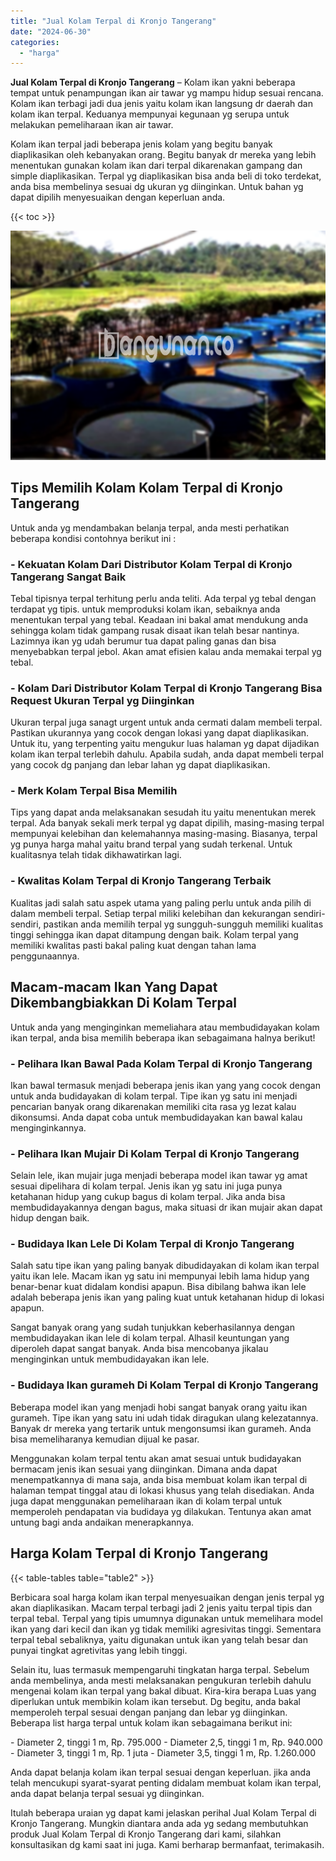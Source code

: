 ```yaml
---
title: "Jual Kolam Terpal di Kronjo Tangerang"
date: "2024-06-30"
categories: 
  - "harga"
---
```


**Jual Kolam Terpal di Kronjo Tangerang** – Kolam ikan yakni beberapa tempat untuk penampungan ikan air tawar yg mampu hidup sesuai rencana. Kolam ikan terbagi jadi dua jenis yaitu kolam ikan langsung dr daerah dan kolam ikan terpal. Keduanya mempunyai kegunaan yg serupa untuk melakukan pemeliharaan ikan air tawar.

Kolam ikan terpal jadi beberapa jenis kolam yang begitu banyak diaplikasikan oleh kebanyakan orang. Begitu banyak dr mereka yang lebih menentukan gunakan kolam ikan dari terpal dikarenakan gampang dan simple diaplikasikan. Terpal yg diaplikasikan bisa anda beli di toko terdekat, anda bisa membelinya sesuai dg ukuran yg diinginkan. Untuk bahan yg dapat dipilih menyesuaikan dengan keperluan anda.

{{< toc >}}

![Jual Kolam Terpal di Kronjo Tangerang](/images/jual-kolam-terpal-08.png)

## Tips Memilih Kolam Kolam Terpal di Kronjo Tangerang

Untuk anda yg mendambakan belanja terpal, anda mesti perhatikan beberapa kondisi contohnya berikut ini :

### \- Kekuatan Kolam Dari Distributor Kolam Terpal di Kronjo Tangerang Sangat Baik

Tebal tipisnya terpal terhitung perlu anda teliti. Ada terpal yg tebal dengan terdapat yg tipis. untuk memproduksi kolam ikan, sebaiknya anda menentukan terpal yang tebal. Keadaan ini bakal amat mendukung anda sehingga kolam tidak gampang rusak disaat ikan telah besar nantinya. Lazimnya ikan yg udah berumur tua dapat paling ganas dan bisa menyebabkan terpal jebol. Akan amat efisien kalau anda memakai terpal yg tebal.

### \- Kolam Dari Distributor Kolam Terpal di Kronjo Tangerang Bisa Request Ukuran Terpal yg Diinginkan

Ukuran terpal juga sanagt urgent untuk anda cermati dalam membeli terpal. Pastikan ukurannya yang cocok dengan lokasi yang dapat diaplikasikan. Untuk itu, yang terpenting yaitu mengukur luas halaman yg dapat dijadikan kolam ikan terpal terlebih dahulu. Apabila sudah, anda dapat membeli terpal yang cocok dg panjang dan lebar lahan yg dapat diaplikasikan.

### \- Merk Kolam Terpal Bisa Memilih

Tips yang dapat anda melaksanakan sesudah itu yaitu menentukan merek terpal. Ada banyak sekali merk terpal yg dapat dipilih, masing-masing terpal mempunyai kelebihan dan kelemahannya masing-masing. Biasanya, terpal yg punya harga mahal yaitu brand terpal yang sudah terkenal. Untuk kualitasnya telah tidak dikhawatirkan lagi.

### \- Kwalitas Kolam Terpal di Kronjo Tangerang Terbaik

Kualitas jadi salah satu aspek utama yang paling perlu untuk anda pilih di dalam membeli terpal. Setiap terpal miliki kelebihan dan kekurangan sendiri-sendiri, pastikan anda memilih terpal yg sungguh-sungguh memiliki kualitas tinggi sehingga ikan dapat ditampung dengan baik. Kolam terpal yang memiliki kwalitas pasti bakal paling kuat dengan tahan lama penggunaannya.

## Macam-macam Ikan Yang Dapat Dikembangbiakkan Di Kolam Terpal

Untuk anda yang menginginkan memeliahara atau membudidayakan kolam ikan terpal, anda bisa memilih beberapa ikan sebagaimana halnya berikut!

### \- Pelihara Ikan Bawal Pada Kolam Terpal di Kronjo Tangerang

Ikan bawal termasuk menjadi beberapa jenis ikan yang yang cocok dengan untuk anda budidayakan di kolam terpal. Tipe ikan yg satu ini menjadi pencarian banyak orang dikarenakan memiliki cita rasa yg lezat kalau dikonsumsi. Anda dapat coba untuk membudidayakan kan bawal kalau menginginkannya.

### \- Pelihara Ikan Mujair Di Kolam Terpal di Kronjo Tangerang

Selain lele, ikan mujair juga menjadi beberapa model ikan tawar yg amat sesuai dipelihara di kolam terpal. Jenis ikan yg satu ini juga punya ketahanan hidup yang cukup bagus di kolam terpal. Jika anda bisa membudidayakannya dengan bagus, maka situasi dr ikan mujair akan dapat hidup dengan baik.

### \- Budidaya Ikan Lele Di Kolam Terpal di Kronjo Tangerang

Salah satu tipe ikan yang paling banyak dibudidayakan di kolam ikan terpal yaitu ikan lele. Macam ikan yg satu ini mempunyai lebih lama hidup yang benar-benar kuat didalam kondisi apapun. Bisa dibilang bahwa ikan lele adalah beberapa jenis ikan yang paling kuat untuk ketahanan hidup di lokasi apapun.

Sangat banyak orang yang sudah tunjukkan keberhasilannya dengan membudidayakan ikan lele di kolam terpal. Alhasil keuntungan yang diperoleh dapat sangat banyak. Anda bisa mencobanya jikalau menginginkan untuk membudidayakan ikan lele.

### \- Budidaya Ikan gurameh Di Kolam Terpal di Kronjo Tangerang

Beberapa model ikan yang menjadi hobi sangat banyak orang yaitu ikan gurameh. Tipe ikan yang satu ini udah tidak diragukan ulang kelezatannya. Banyak dr mereka yang tertarik untuk mengonsumsi ikan gurameh. Anda bisa memeliharanya kemudian dijual ke pasar.

Menggunakan kolam terpal tentu akan amat sesuai untuk budidayakan bermacam jenis ikan sesuai yang diinginkan. Dimana anda dapat menempatkannya di mana saja, anda bisa membuat kolam ikan terpal di halaman tempat tinggal atau di lokasi khusus yang telah disediakan. Anda juga dapat menggunakan pemeliharaan ikan di kolam terpal untuk memperoleh pendapatan via budidaya yg dilakukan. Tentunya akan amat untung bagi anda andaikan menerapkannya.

## Harga Kolam Terpal di Kronjo Tangerang

{{< table-tables table="table2" >}}

Berbicara soal harga kolam ikan terpal menyesuaikan dengan jenis terpal yg akan diaplikasikan. Macam terpal terbagi jadi 2 jenis yaitu terpal tipis dan terpal tebal. Terpal yang tipis umumnya digunakan untuk memelihara model ikan yang dari kecil dan ikan yg tidak memiliki agresivitas tinggi. Sementara terpal tebal sebaliknya, yaitu digunakan untuk ikan yang telah besar dan punyai tingkat agretivitas yang lebih tinggi.

Selain itu, luas termasuk mempengaruhi tingkatan harga terpal. Sebelum anda membelinya, anda mesti melaksanakan pengukuran terlebih dahulu mengenai kolam ikan terpal yang bakal dibuat. Kira-kira berapa Luas yang diperlukan untuk membikin kolam ikan tersebut. Dg begitu, anda bakal memperoleh terpal sesuai dengan panjang dan lebar yg diinginkan. Beberapa list harga terpal untuk kolam ikan sebagaimana berikut ini:

\- Diameter 2, tinggi 1 m, Rp. 795.000 - Diameter 2,5, tinggi 1 m, Rp. 940.000 - Diameter 3, tinggi 1 m, Rp. 1 juta - Diameter 3,5, tinggi 1 m, Rp. 1.260.000

Anda dapat belanja kolam ikan terpal sesuai dengan keperluan. jika anda telah mencukupi syarat-syarat penting didalam membuat kolam ikan terpal, anda dapat belanja terpal sesuai yg diinginkan.

Itulah beberapa uraian yg dapat kami jelaskan perihal Jual Kolam Terpal di Kronjo Tangerang. Mungkin diantara anda ada yg sedang membutuhkan produk Jual Kolam Terpal di Kronjo Tangerang dari kami, silahkan konsultasikan dg kami saat ini juga. Kami berharap bermanfaat, terimakasih.
